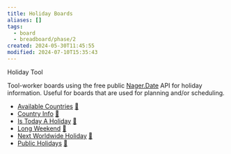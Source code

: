 ```yaml
---
title: Holiday Boards
aliases: []
tags:
  - board
  - breadboard/phase/2
created: 2024-05-30T11:45:55
modified: 2024-07-10T15:35:43
---
```


Holiday Tool

Tool-worker boards using the free public [Nager.Date](https://date.nager.at/Api) API for holiday information. Useful for boards that are used for planning and/or scheduling.

- [Available Countries](https://github.com/breadboard-ai/breadboard/blob/main/packages/example-boards/src/boards/nager.date/available-countries.ts)
  [🔗](https://breadboard-ai.web.app/?board=https://raw.githubusercontent.com/breadboard-ai/breadboard/main/packages/visual-editor/public/example-boards/nager.date/available-countries.json)
- [Country Info](https://github.com/breadboard-ai/breadboard/blob/main/packages/example-boards/src/boards/nager.date/country-info.ts)
  [🔗](https://breadboard-ai.web.app/?board=https://raw.githubusercontent.com/breadboard-ai/breadboard/main/packages/visual-editor/public/example-boards/nager.date/country-info.json)
- [Is Today A Holiday](https://github.com/breadboard-ai/breadboard/blob/main/packages/example-boards/src/boards/nager.date/is-today-public-holiday.ts)
  [🔗](https://breadboard-ai.web.app/?board=https://raw.githubusercontent.com/breadboard-ai/breadboard/main/packages/visual-editor/public/example-boards/nager.date/is-today-public-holiday.json)
- [Long Weekend](https://github.com/breadboard-ai/breadboard/blob/main/packages/example-boards/src/boards/nager.date/long-weekend.ts)
  [🔗](https://breadboard-ai.web.app/?board=https://raw.githubusercontent.com/breadboard-ai/breadboard/main/packages/visual-editor/public/example-boards/nager.date/long-weekend.json)
- [Next Worldwide Holiday](https://github.com/breadboard-ai/breadboard/blob/main/packages/example-boards/src/boards/nager.date/next-holiday-worldwide.ts)
  [🔗](https://breadboard-ai.web.app/?board=https://raw.githubusercontent.com/breadboard-ai/breadboard/main/packages/visual-editor/public/example-boards/nager.date/next-holiday-worldwide.json)
- [Public Holidays](https://github.com/breadboard-ai/breadboard/blob/main/packages/example-boards/src/boards/nager.date/public-holidays.ts)
  [🔗](https://breadboard-ai.web.app/?board=https://raw.githubusercontent.com/breadboard-ai/breadboard/main/packages/visual-editor/public/example-boards/nager.date/public-holidays.json)

<div>
		<bb-embed url="./board.json" />
		<script
			type="module"
			src="https://esm.sh/@google-labs/breadboard-web/embed.js?alias=fs/promises:fs"
		></script>
</div>
